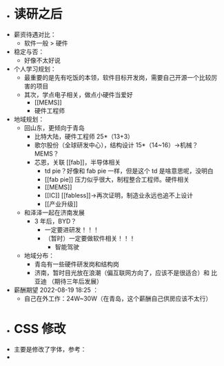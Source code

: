 - # 读研之后
- 薪资待遇对比：
	- 软件一般 > 硬件
- 稳定与否：
	- 好像不太好说
- 个人学习规划：
	- 最重要的是先有吃饭的本领，软件目标开发岗，需要自己开源一个比较厉害的项目
	- 其次，学点电子相关，做点小硬件当爱好
		- [[MEMS]]
		- 硬件工程师
- 地域规划：
	- 回山东，更倾向于青岛
		- 比特大陆，硬件工程师 25*（13+3）
		- 歌尔股份（全球研发中心），结构设计 15*（14~16）→机械？ MEMS？
		- 芯恩，关联 [[fab]]，半导体相关
			- td pie？好像和 fab pie 一样，但是这个 td 是啥意思呢，没明白
			- [[fab pie]] 压力似乎很大，制程整合工程师。硬件相关
			- [[MEMS]]
			- [[IC]] [[fabless]]→再次证明，制造业永远也追不上设计
			- [[产业升级]]
	- 和泽泽一起在济南发展
		- 3 年后，BYD？
			- 一定要进研发！！！
			- （暂时）一定要做软件相关！！！
				- 智能驾驶
	- 地域分布：
		- 青岛有一些硬件研发岗和结构岗
		- 济南，暂时目光放在浪潮（偏互联网方向了，应该不是很适合）和 比亚迪 （期待三年后发展）
- 薪酬期望 2022-08-19 18:25 ：
	- 自己在外工作：24W~30W（在青岛，这个薪酬自己供房应该不太行）
- # CSS 修改
- 主要是修改了字体，参考：
-